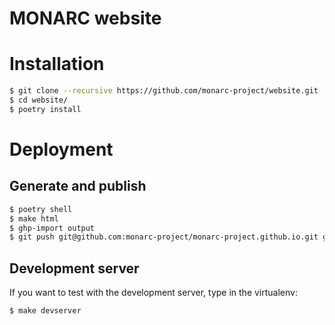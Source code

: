 MONARC website
==============

# Installation

```bash
$ git clone --recursive https://github.com/monarc-project/website.git
$ cd website/
$ poetry install
```

# Deployment

## Generate and publish

```bash
$ poetry shell
$ make html
$ ghp-import output
$ git push git@github.com:monarc-project/monarc-project.github.io.git gh-pages:master -f
```

## Development server

If you want to test with the development server, type in the virtualenv:

```bash
$ make devserver
```
